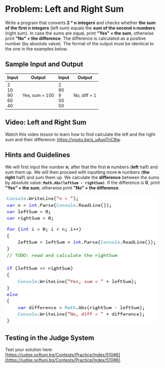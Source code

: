 # Problem: Left and Right Sum

Write a program that converts **2 \* n integers** and checks whether **the sum of the first n integers** (left sum) equals the **sum of the second n numbers** (right sum). In case the sums are equal, print **"Yes" + the sum**, otherwise print **"No" + the difference**. The difference is calculated as a positive number (by absolute value). The format of the output must be identical to the one in the examples below.

## Sample Input and Output

| Input | Output | Input | Output |
| --- | --- | --- | --- | 
| 2<br>10<br>90<br>60<br>40 | Yes, sum = 100 | 2<br>90<br>9<br>50<br>50 | No, diff = 1 |

## Video: Left and Right Sum

Watch this video lesson to learn how to find calculate the left and the right sum and their difference: https://youtu.be/s_uAuqTnC8w.

## Hints and Guidelines

We will first input the number **n**, after that the first **n** numbers (**left** half) and sum them up. We will then proceed with inputting more **n** numbers (**the right** half) and sum them up. We calculate the **difference** between the sums by absolute value: **`Math.Abs(leftSum - rightSum)`**. If the difference is **0**, print **"Yes" + the sum**, otherwise print **"No" + the difference**.

![](/assets/chapter-5-images/07.Left-and-right-sum-01.png)

## Testing in the Judge System

Test your solution here: [https://judge.softuni.bg/Contests/Practice/Index/510#6](https://judge.softuni.bg/Contests/Practice/Index/510#6).
